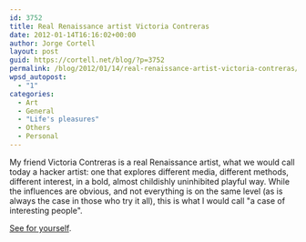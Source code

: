 ```yaml
---
id: 3752
title: Real Renaissance artist Victoria Contreras
date: 2012-01-14T16:16:02+00:00
author: Jorge Cortell
layout: post
guid: https://cortell.net/blog/?p=3752
permalink: /blog/2012/01/14/real-renaissance-artist-victoria-contreras/
wpsd_autopost:
  - "1"
categories:
  - Art
  - General
  - "Life's pleasures"
  - Others
  - Personal
---
```

My friend Victoria Contreras is a real Renaissance artist, what we would call today a hacker artist: one that explores different media, different methods, different interest, in a bold, almost childishly uninhibited playful way. While the influences are obvious, and not everything is on the same level (as is always the case in those who try it all), this is what I would call "a case of interesting people".

<a title="https://www.victoriacontreras.com/" href="https://www.victoriacontreras.com/" target="_blank">See for yourself</a>.
